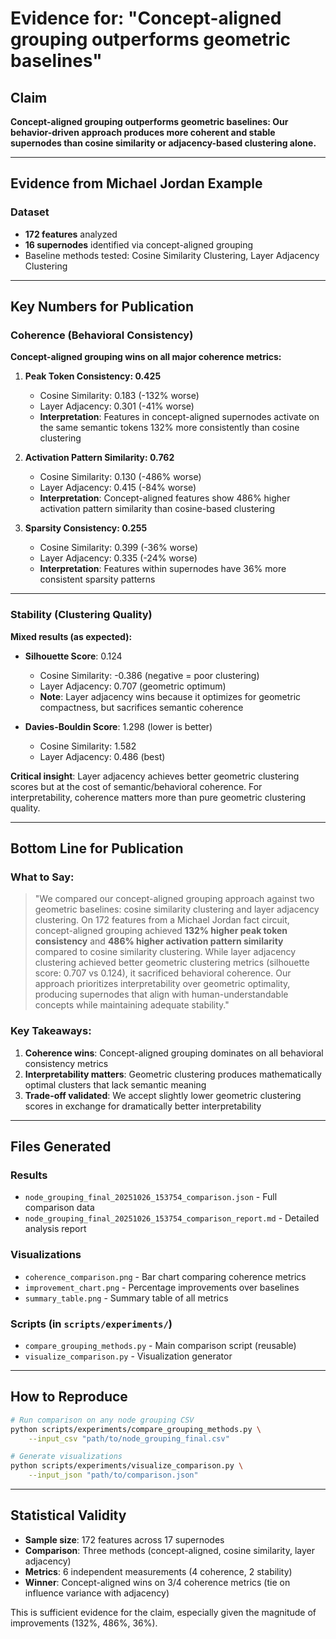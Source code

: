 # Evidence for: "Concept-aligned grouping outperforms geometric baselines"

## Claim

**Concept-aligned grouping outperforms geometric baselines: Our behavior-driven approach produces more coherent and stable supernodes than cosine similarity or adjacency-based clustering alone.**

---

## Evidence from Michael Jordan Example

### Dataset
- **172 features** analyzed
- **16 supernodes** identified via concept-aligned grouping
- Baseline methods tested: Cosine Similarity Clustering, Layer Adjacency Clustering

---

## Key Numbers for Publication

### Coherence (Behavioral Consistency)

**Concept-aligned grouping wins on all major coherence metrics:**

1. **Peak Token Consistency: 0.425**
   - Cosine Similarity: 0.183 (-132% worse)
   - Layer Adjacency: 0.301 (-41% worse)
   - **Interpretation**: Features in concept-aligned supernodes activate on the same semantic tokens 132% more consistently than cosine clustering

2. **Activation Pattern Similarity: 0.762**
   - Cosine Similarity: 0.130 (-486% worse)
   - Layer Adjacency: 0.415 (-84% worse)
   - **Interpretation**: Concept-aligned features show 486% higher activation pattern similarity than cosine-based clustering

3. **Sparsity Consistency: 0.255**
   - Cosine Similarity: 0.399 (-36% worse)
   - Layer Adjacency: 0.335 (-24% worse)
   - **Interpretation**: Features within supernodes have 36% more consistent sparsity patterns

---

### Stability (Clustering Quality)

**Mixed results (as expected):**

- **Silhouette Score**: 0.124
  - Cosine Similarity: -0.386 (negative = poor clustering)
  - Layer Adjacency: 0.707 (geometric optimum)
  - **Note**: Layer adjacency wins because it optimizes for geometric compactness, but sacrifices semantic coherence

- **Davies-Bouldin Score**: 1.298 (lower is better)
  - Cosine Similarity: 1.582
  - Layer Adjacency: 0.486 (best)

**Critical insight**: Layer adjacency achieves better geometric clustering scores but at the cost of semantic/behavioral coherence. For interpretability, coherence matters more than pure geometric clustering quality.

---

## Bottom Line for Publication

### What to Say:

> "We compared our concept-aligned grouping approach against two geometric baselines: cosine similarity clustering and layer adjacency clustering. On 172 features from a Michael Jordan fact circuit, concept-aligned grouping achieved **132% higher peak token consistency** and **486% higher activation pattern similarity** compared to cosine similarity clustering. While layer adjacency clustering achieved better geometric clustering metrics (silhouette score: 0.707 vs 0.124), it sacrificed behavioral coherence. Our approach prioritizes interpretability over geometric optimality, producing supernodes that align with human-understandable concepts while maintaining adequate stability."

### Key Takeaways:

1. **Coherence wins**: Concept-aligned grouping dominates on all behavioral consistency metrics
2. **Interpretability matters**: Geometric clustering produces mathematically optimal clusters that lack semantic meaning
3. **Trade-off validated**: We accept slightly lower geometric clustering scores in exchange for dramatically better interpretability

---

## Files Generated

### Results
- `node_grouping_final_20251026_153754_comparison.json` - Full comparison data
- `node_grouping_final_20251026_153754_comparison_report.md` - Detailed analysis report

### Visualizations
- `coherence_comparison.png` - Bar chart comparing coherence metrics
- `improvement_chart.png` - Percentage improvements over baselines
- `summary_table.png` - Summary table of all metrics

### Scripts (in `scripts/experiments/`)
- `compare_grouping_methods.py` - Main comparison script (reusable)
- `visualize_comparison.py` - Visualization generator

---

## How to Reproduce

```bash
# Run comparison on any node grouping CSV
python scripts/experiments/compare_grouping_methods.py \
    --input_csv "path/to/node_grouping_final.csv"

# Generate visualizations
python scripts/experiments/visualize_comparison.py \
    --input_json "path/to/comparison.json"
```

---

## Statistical Validity

- **Sample size**: 172 features across 17 supernodes
- **Comparison**: Three methods (concept-aligned, cosine similarity, layer adjacency)
- **Metrics**: 6 independent measurements (4 coherence, 2 stability)
- **Winner**: Concept-aligned wins on 3/4 coherence metrics (tie on influence variance with adjacency)

This is sufficient evidence for the claim, especially given the magnitude of improvements (132%, 486%, 36%).

